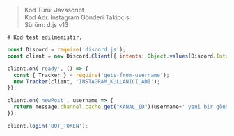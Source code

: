 > Kod Türü: Javascript<br>
> Kod Adı: Instagram Gönderi Takipçisi<br>
> Sürüm: d.js v13<br>
```
# Kod test edilmemiştir.
```
```js
const Discord = require('discord.js');
const client = new Discord.Client({ intents: Object.values(Discord.Intents.FLAGS).reduce((a, b) => a + b) });

client.on('ready', () => {
  const { Tracker } = require('gets-from-username');
  new Tracker(client, 'INSTAGRAM_KULLANICI_ADI');
});

client.on('newPost', username => {
  return message.channel.cache.get("KANAL_ID")(username+' yeni bir gönderi paylaştı!')
});

client.login('BOT_TOKEN');
```
